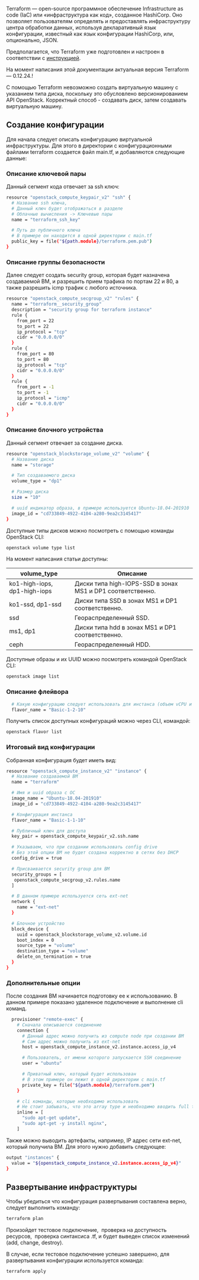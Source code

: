 Terraform — open-source программное обеспечение Infrastructure as code (IaC) или «инфраструктура как код», созданное HashiCorp. Оно позволяет пользователям определять и предоставлять инфраструктуру центра обработки данных, используя декларативный язык конфигурации, известный как язык конфигурации HashiCorp, или, опционально, JSON.

Предполагается, что Terraform уже подготовлен и настроен в соответствии с [инструкцией](https://mcs.mail.ru/help/ru_RU/user-account/mgmt-interfaces#section-12).

<warn>

На момент написания этой документации актуальная версия Terraform — 0.12.24.!

</warn>

C помощью Terraform невозможно создать виртуальную машину с указанием типа диска, поскольку это обусловлено версионированием API OpenStack. Корректный способ - создавать диск, затем создавать виртуальную машину.

## Создание конфигурации

Для начала следует описать конфигурацию виртуальной инфраструктуры. Для этого в директории с конфигурационными файлами terraform создается файл main.tf, и добавляются следующие данные:

### Описание ключевой пары

Данный сегмент кода отвечает за ssh ключ:

```bash
resource "openstack_compute_keypair_v2" "ssh" {
  # Название ssh ключа,
  # Данный ключ будет отображаться в разделе
  # Облачные вычисления -> Ключевые пары
  name = "terraform_ssh_key"

  # Путь до публичного ключа
  # В примере он находится в одной директории с main.tf
  public_key = file("${path.module}/terraform.pem.pub")
}
```

### Описание группы безопасности

Далее следует создать security group, которая будет назначена создаваемой ВМ, и разрешить прием трафика по портам 22 и 80, а также разрешить icmp трафик с любого источника.

```bash
resource "openstack_compute_secgroup_v2" "rules" {
  name = "terraform__security_group"
  description = "security group for terraform instance"
  rule {
    from_port = 22
    to_port = 22
    ip_protocol = "tcp"
    cidr = "0.0.0.0/0"
  }
  rule {
    from_port = 80
    to_port = 80
    ip_protocol = "tcp"
    cidr = "0.0.0.0/0"
  }
  rule {
    from_port = -1
    to_port = -1
    ip_protocol = "icmp"
    cidr = "0.0.0.0/0"
  }
}
```

### Описание блочного устройства

Данный сегмент отвечает за создание диска.

```bash
resource "openstack_blockstorage_volume_v2" "volume" {
  # Название диска
  name = "storage"

  # Тип создаваемого диска
  volume_type = "dp1"

  # Размер диска
  size = "10"

  # uuid индикатор образа, в примере используется Ubuntu-18.04-201910
  image_id = "cd733849-4922-4104-a280-9ea2c3145417"
}
```

Доступные типы дисков можно посмотреть с помощью команды OpenStack CLI:

```bash
openstack volume type list
```

На момент написания статьи доступны:

| volume_type | Описание |
| --- | --- |
| ko1-high-iops, dp1-high-iops | Диски типа high-IOPS-SSD в зонах MS1 и DP1 соответственно. |
| ko1-ssd, dp1-ssd | Диски типа SSD в зонах MS1 и DP1 соответственно. |
| ssd | Геораспределенный SSD. |
| ms1, dp1 | Диски типа hdd в зонах MS1 и DP1 соответственно. |
| ceph | Геораспределенный HDD. |

Доступные образы и их UUID можно посмотреть командой OpenStack CLI:

```bash
openstack image list
```

### Описание флейвора

```bash
  # Какую конфигурацию следует использовать для инстанса (объем vCPU и RAM).
  flavor_name = "Basic-1-2-10"
```

Получить список доступных конфигураций можно через CLI, командой:

```bash
openstack flavor list
```

### Итоговый вид конфигурации

Собранная конфигурация будет иметь вид:

```bash
resource "openstack_compute_instance_v2" "instance" {
  # Название создаваемой ВМ
  name = "terraform"

  # Имя и uuid образа с ОС
  image_name = "Ubuntu-18.04-201910"
  image_id = "cd733849-4922-4104-a280-9ea2c3145417"

  # Конфигурация инстанса
  flavor_name = "Basic-1-1-10"

  # Публичный ключ для доступа
  key_pair = openstack_compute_keypair_v2.ssh.name

  # Указываем, что при создании использовать config drive
  # Без этой опции ВМ не будет создана корректно в сетях без DHCP
  config_drive = true

  # Присваивается security group для ВМ
  security_groups = [
   openstack_compute_secgroup_v2.rules.name
  ]

  # В данном примере используется сеть ext-net
  network {
    name = "ext-net"
  }

  # Блочное устройство
  block_device {
    uuid = openstack_blockstorage_volume_v2.volume.id
    boot_index = 0
    source_type = "volume"
    destination_type = "volume"
    delete_on_termination = true
  }
}
```

### Дополнительные опции

После создания ВМ начинается подготовку ее к использованию. В данном примере показано удаленное подключение и выполнение cli команд.

```bash
  provisioner "remote-exec" {
    # Сначала описывается соединение
    connection {
      # Данный адрес можно получить из compute node при создании ВМ
      # Сам адрес можно получить из ext-net
      host = openstack_compute_instance_v2.instance.access_ip_v4

      # Пользователь, от имени которого запускается SSH соединение
      user = "ubuntu"

      # Приватный ключ, который будет использован
      # В этом примере он лежит в одной директории с main.tf
      private_key = file("${path.module}/terraform.pem")
    }

    # cli команды, которые необходимо использовать
    # Не стоит забывать, что это array type и необходимо вводить full text
    inline = [
      "sudo apt-get update",
      "sudo apt-get -y install nginx",
    ]
```

Также можно выводить артефакты, например, IP адрес сети ext-net, который получила ВМ. Для этого нужно добавить следующее:

```bash
output "instances" {
  value = "${openstack_compute_instance_v2.instance.access_ip_v4}"
}
```

## Развертывание инфраструктуры

Чтобы убедиться что конфигурация развертывания составлена верно, следует выполнить команду:

```bash
terraform plan
```

Произойдет тестовое подключение,  проверка на доступность ресурсов,  проверка синтаксиса .tf, и будет выведен список изменений (add, change, destroy).

В случае, если тестовое подключение успешно завершено, для развертывания конфигурации используется команда:

```bash
terraform apply
```
